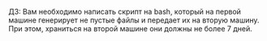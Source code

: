 ДЗ: Вам необходимо написать скрипт на bash, который на первой машине генерирует не пустые файлы и передает их на вторую машину. При этом, храниться на второй машине они должны не более 7 дней.
